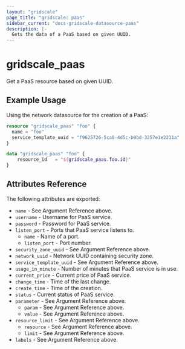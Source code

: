 ```yaml
---
layout: "gridscale"
page_title: "gridscale: paas"
sidebar_current: "docs-gridscale-datasource-paas"
description: |-
  Gets the data of a PaaS based on given UUID.
---
```


# gridscale_paas

Get a PaaS resource based on given UUID.

## Example Usage

Using the network datasource for the creation of a PaaS:

```terraform
resource "gridscale_paas" "foo" {
  name = "foo"
  service_template_uuid = "f9625726-5ca8-4d5c-b9bd-3257e1e2211a"
}

data "gridscale_paas" "foo" {
	resource_id   = "${gridscale_paas.foo.id}"
}
```

## Attributes Reference

The following attributes are exported:

* `name` - See Argument Reference above.
* `username` - Username for PaaS service.
* `password` - Password for PaaS service.
* `listen_port` - Ports that PaaS service listens to.
    * `name` - Name of a port.
    * `listen_port` - Port number.
* `security_zone_uuid` - See Argument Reference above.
* `network_uuid` - Network UUID containing security zone.
* `service_template_uuid` - See Argument Reference above.
* `usage_in_minute` - Number of minutes that PaaS service is in use.
* `current_price` - Current price of PaaS service.
* `change_time` - Time of the last change.
* `create_time` - Time of the creation.
* `status` - Current status of PaaS service.
* `parameter` - See Argument Reference above.
    * `param` - See Argument Reference above.
    * `value` - See Argument Reference above.
* `resource_limit` - See Argument Reference above.
    * `resource` - See Argument Reference above.
    * `limit` - See Argument Reference above.
* `labels` - See Argument Reference above.
